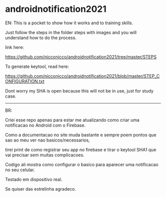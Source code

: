 # androidnotification2021

EN:
This is a pocket to show how it works and to training skills.

Just follow the steps in the folder steps with images and you will understand how to do the process.

link here: 

https://github.com/nicconicco/androidnotification2021/tree/master/STEPS

To generate keytool, read here:

https://github.com/nicconicco/androidnotification2021/blob/master/STEP_CONFIGURATION.txt

Dont worry my SHA is open because this will not be in use, just for study case.

------------------------

BR:

Criei esse repo apenas para estar me atualizando como criar uma notificacao no Android com o Firebase. 

Como a documentacao no site muda bastante e sempre poem pontos que sao ao meu ver nao basicos/necessarios, 

tirei print de como registrar seu app no firebase e tirar o keytool SHA1 que vai precisar sem muitas complicacoes.

Codigo ali mostra como configurar o basico para aparecer uma notificacao no seu celular.

Testado em dispositivo real.

Se quiser das estrelinha agradeco.
